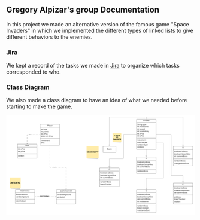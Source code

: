 ## Gregory Alpizar's group Documentation

In this project we made an alternative version of the famous game "Space Invaders" in which we implemented the different types of linked lists to give different behaviors to the
enemies. 

### Jira

We kept a record of the tasks we made in [Jira](https://thespaceinvaders.atlassian.net/jira/software/projects/DATOS12021/boards/1/backlog) to organize which tasks
corresponded to who.

### Class Diagram
We also made a class diagram to have an idea of what we needed before starting to make the game.

![Class Diagram](https://raw.githubusercontent.com/Soir31/TareaExtraclase1/main/SpaceInvaders.png)
